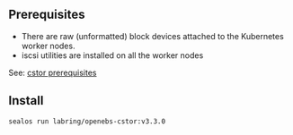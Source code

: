 ## Prerequisites

* There are raw (unformatted) block devices attached to the Kubernetes worker nodes.
* iscsi utilities are installed on all the worker nodes 

See: [cstor prerequisites](https://openebs.io/docs/user-guides/cstor#prerequisites)

## Install
```
sealos run labring/openebs-cstor:v3.3.0
```
